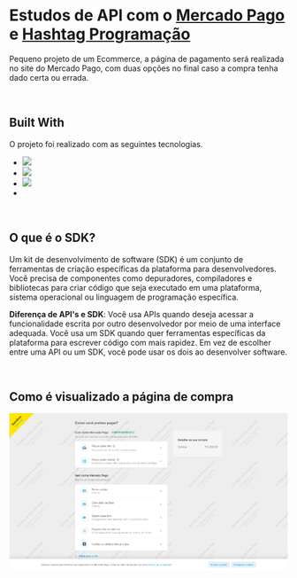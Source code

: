 # Estudos de API com o [Mercado Pago](https://www.mercadopago.com.br/developers/pt/reference) e [Hashtag Programação](https://www.youtube.com/@HashtagProgramacao)

Pequeno projeto de um Ecommerce, a página de pagamento será realizada no site do Mercado Pago, com duas opções no final caso a compra tenha dado certa ou errada.

<br>

## Built With

O projeto foi realizado com as seguintes tecnologias.

<div>
   <ul>
      <li><img src="https://img.shields.io/badge/html5-%23E34F26.svg?style=for-the-badge&logo=html5&logoColor=white" /></li>
      <li><img src="https://img.shields.io/badge/python-3670A0?style=for-the-badge&logo=python&logoColor=ffdd54" /></li>
      <li><img src="https://img.shields.io/badge/flask-%23000.svg?style=for-the-badge&logo=flask&logoColor=white" /></li>
      <li></li>
   </ul>

   <br>

   ## O que é o SDK?
   <p>Um kit de desenvolvimento de software (SDK) é um conjunto de ferramentas de criação específicas da plataforma para desenvolvedores. Você precisa de componentes como depuradores, compiladores e bibliotecas para criar código que seja executado em uma plataforma, sistema operacional ou linguagem de programação específica.</p>

   <p><b>Diferença de API's e SDK</b>: Você usa APIs quando deseja acessar a funcionalidade escrita por outro desenvolvedor por meio de uma interface adequada. Você usa um SDK quando quer ferramentas específicas da plataforma para escrever código com mais rapidez. Em vez de escolher entre uma API ou um SDK, você pode usar os dois ao desenvolver software.</p>

   <br>

   ## Como é visualizado a página de compra

   <img src="./templates/api_mercado.png" />
</div>